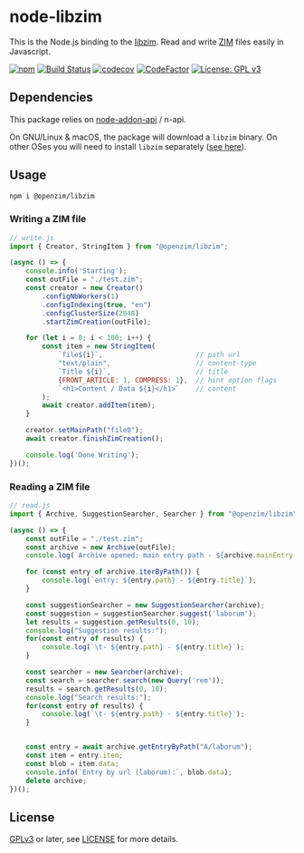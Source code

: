 node-libzim
===========

This is the Node.js binding to the
[libzim](https://github.com/openzim/libzim/). Read and write
[ZIM](https://openzim.org) files easily in Javascript.

[![npm](https://img.shields.io/npm/v/@openzim/libzim.svg)](https://www.npmjs.com/package/@openzim/libzim)
[![Build Status](https://github.com/openzim/node-libzim/workflows/CI/badge.svg?branch=main)](https://github.com/openzim/node-libzim/actions?query=branch%3Amain)
[![codecov](https://codecov.io/gh/openzim/node-libzim/branch/main/graph/badge.svg)](https://codecov.io/gh/openzim/node-libzim)
[![CodeFactor](https://www.codefactor.io/repository/github/openzim/node-libzim/badge)](https://www.codefactor.io/repository/github/openzim/node-libzim)
[![License: GPL v3](https://img.shields.io/badge/License-GPLv3-blue.svg)](https://www.gnu.org/licenses/gpl-3.0)

## Dependencies

This package relies on [node-addon-api](https://github.com/nodejs/node-addon-api) / n-api.

On GNU/Linux & macOS, the package will download a `libzim` binary. On
other OSes you will need to install `libzim` separately ([see
here](https://github.com/openzim/libzim/)).

## Usage

```bash
npm i @openzim/libzim
```

### Writing a ZIM file
```javascript
// write.js
import { Creator, StringItem } from "@openzim/libzim";

(async () => {
    console.info('Starting');
    const outFile = "./test.zim";
    const creator = new Creator()
        .configNbWorkers(1)
        .configIndexing(true, "en")
        .configClusterSize(2048)
        .startZimCreation(outFile);

    for (let i = 0; i < 100; i++) {
        const item = new StringItem(
            `file${i}`,                       // path url
            "text/plain",                     // content-type
            `Title ${i}`,                     // title
            {FRONT_ARTICLE: 1, COMPRESS: 1},  // hint option flags
            `<h1>Content / Data ${i}</h1>`    // content
        );
        await creator.addItem(item);
    }

    creator.setMainPath("file0");
    await creator.finishZimCreation();

    console.log('Done Writing');
})();
```

### Reading a ZIM file
```javascript
// read.js
import { Archive, SuggestionSearcher, Searcher } from "@openzim/libzim";

(async () => {
    const outFile = "./test.zim";
    const archive = new Archive(outFile);
    console.log(`Archive opened: main entry path - ${archive.mainEntry.path}`);

    for (const entry of archive.iterByPath()) {
        console.log(`entry: ${entry.path} - ${entry.title}`);
    }

    const suggestionSearcher = new SuggestionSearcher(archive);
    const suggestion = suggestionSearcher.suggest('laborum');
    let results = suggestion.getResults(0, 10);
    console.log("Suggestion results:");
    for(const entry of results) {
        console.log(`\t- ${entry.path} - ${entry.title}`);
    }

    const searcher = new Searcher(archive);
    const search = searcher.search(new Query('rem'));
    results = search.getResults(0, 10);
    console.log("Search results:");
    for(const entry of results) {
        console.log(`\t- ${entry.path} - ${entry.title}`);
    }


    const entry = await archive.getEntryByPath("A/laborum");
    const item = entry.item;
    const blob = item.data;
    console.info(`Entry by url (laborum):`, blob.data);
    delete archive;
})();

```

## License

[GPLv3](https://www.gnu.org/licenses/gpl-3.0) or later, see
[LICENSE](LICENSE) for more details.
